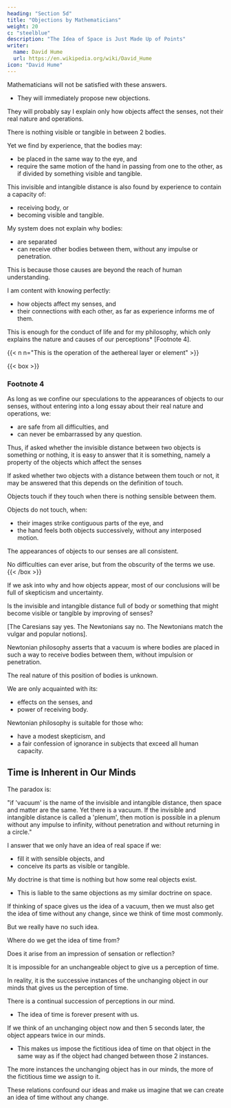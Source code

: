 ```yaml
---
heading: "Section 5d"
title: "Objections by Mathematicians"
weight: 20
c: "steelblue"
description: "The Idea of Space is Just Made Up of Points"
writer:
  name: David Hume
  url: https://en.wikipedia.org/wiki/David_Hume
icon: "David Hume"
---
```



Mathematicians will not be satisfied with these answers.
- They will immediately propose new objections.

They will probably say I explain only how objects affect the senses, not their real nature and operations.

<!-- - that my reasoning makes nothing to the matter at hand, and
- that 
 -->

There is nothing visible or tangible in between 2 bodies.

Yet we find by experience, that the bodies may:
- be placed in the same way to the eye, and
- require the same motion of the hand in passing from one to the other, as if divided by something visible and tangible.

This invisible and intangible distance is also found by experience to contain a capacity of:
- receiving body, or
- becoming visible and tangible.

<!-- Here is the whole of my system. -->

My system does not explain why bodies:
- are separated
- can receive other bodies between them, without any impulse or penetration.

<!-- I answer this objection by:
- pleading guilty, and
- confessing that my intention never was to:
- penetrate into the nature of bodies, or
- explain the secret causes of their operations.

This does not belong to my present purpose. -->

This is because those causes are beyond the reach of human understanding.

<!-- , and
- we can never pretend to know body otherwise than by those external properties discovered through the senses. -->

<!-- People might attempt anything further.

But I cannot approve of it until I see someone who has succeeded. -->

I am content with knowing perfectly:
- how objects affect my senses, and
- their connections with each other, as far as experience informs me of them.

This is enough for the conduct of life and for my philosophy, which only explains the nature and causes of our perceptions* [Footnote 4].

{{< n n="This is the operation of the aethereal layer or element" >}}


{{< box >}}
### Footnote 4

As long as we confine our speculations to the appearances of objects to our senses, without entering into a long essay about their real nature and operations, we:
- are safe from all difficulties, and
- can never be embarrassed by any question.

Thus, if asked whether the invisible distance between two objects is something or nothing, it is easy to answer that it is something, namely a property of the objects which affect the senses

If asked whether two objects with a distance between them touch or not, it may be answered that this depends on the definition of touch.

Objects touch if they touch when there is nothing sensible between them.

Objects do not touch, when:
- their images strike contiguous parts of the eye, and
- the hand feels both objects successively, without any interposed motion.

The appearances of objects to our senses are all consistent.

No difficulties can ever arise, but from the obscurity of the terms we use.
{{< /box >}}



If we ask into why and how objects appear, most of our conclusions will be full of skepticism and uncertainty.

<!-- There are no very decisive arguments on either side, if asked whether -->

Is the invisible and intangible distance full of body or something that might become visible or tangible by improving of senses?

[The Caresians say yes. The Newtonians say no. The Newtonians match the vulgar and popular notions].

<!-- I am inclined to the contrary opinion as being more suitable to vulgar and popular notions. -->

Newtonian philosophy asserts that a vacuum is where bodies are placed in such a way to receive bodies between them, without impulsion or penetration.

The real nature of this position of bodies is unknown.

We are only acquainted with its:
- effects on the senses, and
- power of receiving body.

Newtonian philosophy is suitable for those who:
- have a modest skepticism, and
- a fair confession of ignorance in subjects that exceed all human capacity.


## Time is Inherent in Our Minds

The paradox is: 

"if 'vacuum' is the name of the invisible and intangible distance, then space and matter are the same. Yet there is a vacuum. If the invisible and intangible distance is called a 'plenum', then motion is possible in a plenum without any impulse to infinity, without penetration and without returning in a circle."

I answer that we only have an idea of real space if we:
- fill it with sensible objects, and
- conceive its parts as visible or tangible.

My doctrine is that time is nothing but how some real objects exist.
- This is liable to the same objections as my similar doctrine on space.

If thinking of space gives us the idea of a vacuum, then we must also get the idea of time without any change, since we think of time most commonly.

<!-- is the most frequent and common subject of dispute. -->

But we really have no such idea.

Where do we get the idea of time from?

Does it arise from an impression of sensation or reflection?

<!-- Point it out distinctly to us, that we may know its nature and qualities.

But if you cannot point it out, you are certainly mistaken when you imagine you have any such idea. -->

It is impossible for an unchangeable object to give us a perception of time. 

<!-- impression from which we get the idea of time. -->

In reality, it is the successive instances of the unchanging object in our minds that gives us the perception of time. 

 <!-- which then make us imagine that we have the idea of time. -->

There is a continual succession of perceptions in our mind.
- The idea of time is forever present with us.

If we think of an unchanging object now and then 5 seconds later, the object appears twice in our minds.
- This makes us impose the fictitious idea of time on that object in the same way as if the object had changed between those 2 instances.

The more instances the unchanging object has in our minds, the more of the fictitious time we assign to it.

These relations confound our ideas and make us imagine that we can create an idea of time without any change.
